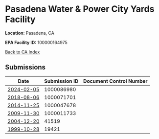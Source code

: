 # Pasadena Water & Power City Yards Facility

**Location:** Pasadena, CA

**EPA Facility ID:** 100000164975

[Back to CA Index](../../index.md)

## Submissions

| Date | Submission ID | Document Control Number |
|------|--------------|-------------------------|
| [2024-02-05](submissions/1000086980.md) | 1000086980 |  |
| [2018-08-06](submissions/1000071701.md) | 1000071701 |  |
| [2014-11-25](submissions/1000047678.md) | 1000047678 |  |
| [2009-11-30](submissions/1000011733.md) | 1000011733 |  |
| [2004-12-20](submissions/41519.md) | 41519 |  |
| [1999-10-28](submissions/19421.md) | 19421 |  |

